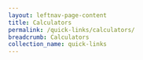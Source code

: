 ```yaml
---
layout: leftnav-page-content
title: Calculators
permalink: /quick-links/calculators/
breadcrumb: Calculators
collection_name: quick-links
---
```

